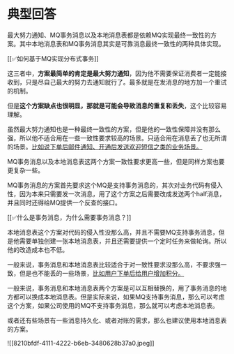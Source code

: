 # 典型回答


最大努力通知、MQ事务消息以及本地消息表都是依赖MQ实现最终一致性的方案。其中本地消息表和MQ事务消息其实是可靠消息最终一致性的两种具体实现。



[[✅如何基于MQ实现分布式事务]]



这三者中，**方案最简单的肯定是最大努力通知**，因为他不需要保证消费者一定能接收到，只是尽自己最大的努力去通知就行了。最多就是在发消息的地方加一个重试的机制。



但是**这个方案缺点也很明显，那就是可能会导致消息的重复和丢失**，这个比较容易理解。



虽然最大努力通知也是一种最终一致性的方案，但是他的一致性保障并没有那么强，所以他不适合用在一些一致性要求较高的场景。只适合用在消息丢了也无所谓的场景。<u>比如说下单后邮件通知、开通后发送欢迎短信之类的业务场景。</u>

<u></u>

MQ事务消息以及本地消息表这两个方案一致性要求更高一些，但是同样方案也要更复杂一些。



MQ事务消息的方案首先要求这个MQ是支持事务消息的，其次对业务代码有侵入性，因为本来只需要发一次消息，用了这个方案之后需要改成发送两个half消息，并且同时还得给MQ提供一个反查的接口。



[[✅什么是事务消息，为什么需要事务消息？]]



本地消息表这个方案对代码的侵入性没那么高，并且不需要MQ支持事务消息，但是他需要单独创建一张本地消息表，并且还需要提供一个定时任务来做轮询。所以他的改造成本也不低。



一般来说，事务消息和本地消息表比较适合于对一致性要求没那么高，不要求强一致，但是也不能丢的一些场景，<u>比如用户下单后给用户增加积分。</u>

<u></u>

一般来说，事务消息和本地消息表两个方案是可以互相替换的，用了事务消息的地方都可以换成本地消息表。但是实际来说，如果MQ支持事务消息，那么可以考虑这个方案，如果公司使用的MQ不支持事务消息，那么就可以考虑本地消息表。



或者还有些场景有一些消息持久化、或者对账的需求，那么也建议使用本地消息表的方案。



![[8210bfdf-4111-4222-b6eb-3480628b37a0.jpeg]]

